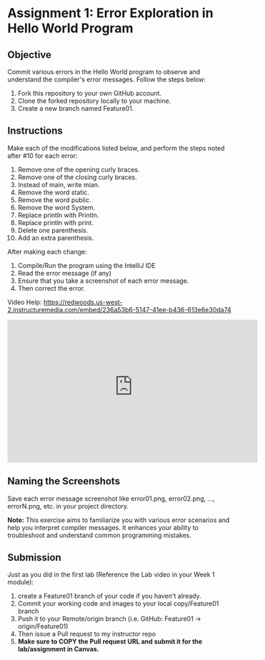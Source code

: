 # Assignment 1: Error Exploration in Hello World Program

## Objective
Commit various errors in the Hello World program to observe and understand the compiler's error messages. Follow the steps below:

1. Fork this repository to your own GitHub account.
2. Clone the forked repository locally to your machine.
3. Create a new branch named Feature01.

## Instructions
Make each of the modifications listed below, and perform the steps noted after #10 for each error:

1. Remove one of the opening curly braces.
2. Remove one of the closing curly braces.
3. Instead of main, write mian.
4. Remove the word static.
5. Remove the word public.
6. Remove the word System.
7. Replace println with Println.
8. Replace println with print.
9. Delete one parenthesis.
10. Add an extra parenthesis.

After making each change:
1. Compile/Run the program using the IntelliJ IDE
2. Read the error message (if any)
4. Ensure that you take a screenshot of each error message.
3. Then correct the error.

Video Help: https://redwoods.us-west-2.instructuremedia.com/embed/236a53b6-5147-41ee-b436-613e6e30da74
<iframe width="560px" height="320px" allowfullscreen="true" allow="autoplay *" title="Error Images" src="https://redwoods.us-west-2.instructuremedia.com/embed/236a53b6-5147-41ee-b436-613e6e30da74" frameborder="0"></iframe>

## Naming the Screenshots
Save each error message screenshot like error01.png, error02.png, ..., errorN.png, etc. in your project directory.

**Note:** This exercise aims to familiarize you with various error scenarios and help you interpret compiler messages. It enhances your ability to troubleshoot and understand common programming mistakes.

## Submission
Just as you did in the first lab (Reference the Lab video in your Week 1 module):
1. create a Feature01 branch of your code if you haven't already.
2. Commit your working code and images to your local copy/Feature01 branch
3. Push it to your Remote/origin branch (i.e. GitHub: Feature01 -> origin/Feature01)
4. Then issue a Pull request to my instructor repo
5. **Make sure to COPY the Pull request URL and submit it for the lab/assignment in Canvas.**
